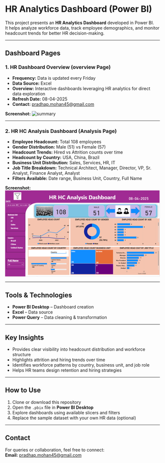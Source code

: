 # HR Analytics Dashboard (Power BI)

This project presents an **HR Analytics Dashboard** developed in Power BI.  
It helps analyze workforce data, track employee demographics, and monitor headcount trends for better HR decision-making.  

---

##  Dashboard Pages  

### 1. HR Dashboard Overview (overview Page)  
- **Frequency:** Data is updated every Friday  
- **Data Source:** Excel  
- **Overview:** Interactive dashboards leveraging HR analytics for direct data exploration  
- **Refresh Date:** 08-04-2025  
- **Contact:** pradhap.mohan45@gmail.com  

**Screenshot:** 
<img width="1265" height="721" alt="summary" src="https://github.com/user-attachments/assets/0d5c854c-aa5c-42b5-9449-76499c3f9bbd" />
 

---

### 2. HR HC Analysis Dashboard (Analysis Page)  
- **Employee Headcount:** Total 108 employees  
- **Gender Distribution:** Male (51) vs Female (57)  
- **Headcount Trends:** Hired vs Attrition counts over time  
- **Headcount by Country:** USA, China, Brazil  
- **Business Unit Distribution:** Sales, Services, HR, IT  
- **Job Title Breakdown:** Technical Architect, Manager, Director, VP, Sr. Analyst, Finance Analyst, Analyst  
- **Filters Available:** Date range, Business Unit, Country, Full Name  

**Screenshot:**  
![Analysis](analysis.png)  

---

##  Tools & Technologies  
- **Power BI Desktop** – Dashboard creation  
- **Excel** – Data source  
- **Power Query** – Data cleaning & transformation  

---

##  Key Insights  
- Provides clear visibility into headcount distribution and workforce structure  
- Highlights attrition and hiring trends over time  
- Identifies workforce patterns by country, business unit, and job role  
- Helps HR teams design retention and hiring strategies  

---

##  How to Use  
1. Clone or download this repository  
2. Open the `.pbix` file in **Power BI Desktop**  
3. Explore dashboards using available slicers and filters  
4. Replace the sample dataset with your own HR data (optional)  

---

##  Contact  
For queries or collaboration, feel free to connect:  
**Email:** pradhap.mohan45@gmail.com  
